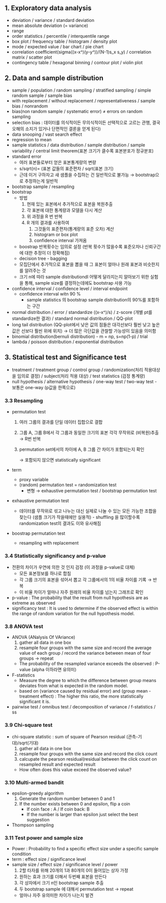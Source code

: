 ## 1. Exploratory data analysis

- deviation / variance / standard deviation
- mean absolute deviation (= variance)
- range
- order statistics / percentile / interquentile range
- box plot / frequency table / histogram / density plot
- mode / expected value / bar chart / pie chart
- correlation coefficient(sigma((x-x^)(y-y^))/(N-1)s_x s_y) / correlation matrix / scatter plot
- contingency table / hexagonal binning / contour plot / violin plot

## 2. Data and sample distribution

- sample / population / random sampling / stratified sampling / simple random sample / sample bias
- with replacement / without replacement / representativeness / sample bias / nonrandom
- bias(non random sample / systematic error) ≠ errors on random sampling
- selection bias : 데이터를 의식적이든 무의식적이든 선택적으로 고르는 관행, 결국 오해의 소지가 있거나 단편적인 결론을 얻게 된다)
- data snooping / vast search effect
- regression to mean
- sample statistics / data distribution / sample distribution / sample variability / central limit theorem(표본 크기가 클수록 표본분포가 정규분포)
- standard error
    - 여러 표본들로부터 얻은 표본통계량의 변량
    - s/sqrt(n)= (표본 값들의 표준편차 / sqrt(표본 크기)
    - 근데 이거 구하자고 새 샘플을 수집하는 건 일반적으로 불가능 → bootstrap으로 추정하는게 일반적
- bootstrap sample / resampling
- bootstrap
    - 방법
        1. 현재 있는 표본에서 추가적으로 표본을 복원추출
        2. 각 표본에 대한 통계량과 모델을 다시 계산
        3. 위 과정을 R 번 반복
        4. R 개의 결과를 사용하여
            1. 그것들의 표준편차(통계량의 표준 오차) 계산
            2. histogram or box plot
            3. confidence interval 가져옴
    - boostrap 반복횟수는 임의로 설정 (반복 횟수가 많을수록 표준오차나 신뢰구간에 대한 추정이 더 정확해짐)
    - decision tree - bagging
    - 모집단에서 추가적으로 표본을 뽑을 때 그 표본이 얼마나 원래 표본과 비슷한지를 알려주는 것
    - 크기 n에 따라 sample distributiondl 어떻게 달라지는지 알아보기 위한 실험을 통해, sample size를 결정하는데에도 bootstrap 사용 가능
- confidence interval / confidence level / interval endpoint
    - confidence interval witn 90 %
        - sample statistics 의 bootstrap sample distribution의 90%를 포함하는 구간
- normal distribution / error / standardize ((x-x^)/s) / z-score (개별 pt를 standardize한 결과) / standard normal distribution / QQ-plot
- long tail distribution (QQ-plot에서 낮은 값의 점들은 대각선보다 훨씬 낮고 높은 값은 선보다 훨씬 위에 위치) → 더 많은 극단값을 관찰할 가능성이 있음을 의미함
- binomial distribution(bernuli distribution) - m = np, s=np(1-p) / trial
- lambda / poisson distribution / exponential distribution


## 3. Statistical test and Significance test

- treatment / treatment group / control group / randomization(처리 적용대상을 임의로 결정) / subject(처리 적용 대상) / test statistics (검정 통계량)
- null hypothesis / alternative hypothesis / one-way test / two-way test - 보통은 one-way (p값을 한쪽으로)

### 3.3 Resampling

- permutation test
    1. 여러 그룹의 결과를 단일 데이터 집합으로 결합
    2. 그룹 A, 그룹 B에서 각 그룹과 동일한 크기의 표본 각각 무작위로 (비복원)추출 → R번 반복
    3. permutation set에서의 차이에 A, B 그룹 간 차이가 포함되는지 확인

        → 포함되지 않으면 statistically significant

- term
    - proxy variable
    - (random) permutation test = randomization test
        - 변형 → exhaustive permutation test / bootstrap permutation test
- exhaustive permutation test
    - 데이터를 무작위로 섞고 나누는 대신 실제로 나눌 수 있는 모든 가능한 조합을 찾는다 (샘플 크기가 작을때에만 실용적) - shuffling 을 많이할수록 randomization test의 결과도 이와 유사해짐
- boostrap permutation test
    - resampling with replacement

### 3.4 Statistically significancy and p-value

- 전환의 차이가 우연에 의한 것 인지 검정 (이 과정을 p-value로 대체)
    - 모든 표본정보를 하나로 합침
    - 각 그룹 크기의 표본을 섞어서 뽑고 각 그룹에서의 1의 비율 차이를 기록 → 반복
    - 이 비율 차이가 얼마나 자주 원래의 비율 차이를 넘는지 그래프로 확인
- p-value : The probability that the result from null hypothesis are as extreme as observed
- significancy test : It is used to determine if the observed effect is within the range of random variation for the null hypothesis model.

### 3.8 ANOVA test

- ANOVA (ANalysis Of VAriance)
    1. gather all data in one box
    2. resample four groups with the same size and record the average value of each group / record the variance between mean of four groups → repeat
    - The probability of the resampled variance exceeds the observed :  P-value (alpha 이하라면 유의미)
- F-statistics
    - Measure the degree to which the difference between group means deviates from what is expected in the random model.
    - based on (variance caused by residual error) and (group mean - treatment effect) : The higher this ratio, the more statistically significant it is.
- pairwise test / omnibus test / decomposition of variance / f-statistics / ss

### 3.9 Chi-square test

- chi-square statistic : sum of square of Pearson residual (관측-기대)/sqrt(기대)
    1. gather all data in one box
    2. resample four groups with the same size and record the click count
    3. calcupate the pearson residual(residual between the click count on resampled result and expected result
    - How often does this value exceed the observed value?

### 3.10 Multi-armed bandit

- epsilon-greedy algorithm
    1. Generate the random number between 0 and 1
    2. If the number exists between 0 and epsilon, flip a coin
        - If coin face : A / If coin back: B
        - If the number is larger than epsilon just select the best suggestion
- Thompson sampling

### 3.11 Test power and sample size

- Power : Probability to find a specific effect size under a specific sample condition
- term : effect size / significance level
- sample size / effect size / significance level / power
    1. 2할 타자를 위해 20개의 1과 80개의 0이 들어있는 상자 가정
    2. 원하는 효과 크기를 더해서 두번째 표본을 만든다
    3. 각 상자에서 크기 n인 bootstrap sample 추출
    4. 두 bootstrap sample 에 대해서 permutation test → repeat
    - 얼마나 자주 유의미한 차이가 나는지 발견
